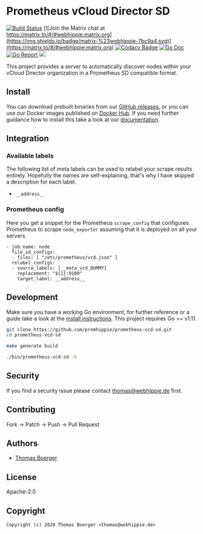 # Prometheus vCloud Director SD

[![Build Status](http://cloud.drone.io/api/badges/promhippie/prometheus-vcd-sd/status.svg)](http://cloud.drone.io/promhippie/prometheus-vcd-sd)
[![Join the Matrix chat at https://matrix.to/#/#webhippie:matrix.org](https://img.shields.io/badge/matrix-%23webhippie-7bc9a4.svg)](https://matrix.to/#/#webhippie:matrix.org)
[![Codacy Badge](https://app.codacy.com/project/badge/Grade/8a5f11b7eb86484eb11ff56253ac20a2)](https://www.codacy.com/gh/promhippie/prometheus-vcd-sd?utm_source=github.com&amp;utm_medium=referral&amp;utm_content=promhippie/prometheus-vcd-sd&amp;utm_campaign=Badge_Grade)
[![Go Doc](https://godoc.org/github.com/promhippie/prometheus-vcd-sd?status.svg)](http://godoc.org/github.com/promhippie/prometheus-vcd-sd)
[![Go Report](http://goreportcard.com/badge/github.com/promhippie/prometheus-vcd-sd)](http://goreportcard.com/report/github.com/promhippie/prometheus-vcd-sd)
[![](https://images.microbadger.com/badges/image/promhippie/prometheus-vcd-sd.svg)](http://microbadger.com/images/promhippie/prometheus-vcd-sd "Get your own image badge on microbadger.com")

This project provides a server to automatically discover nodes within your vCloud Director organization in a Prometheus SD compatible format.

## Install

You can download prebuilt binaries from our [GitHub releases](https://github.com/promhippie/prometheus-vcd-sd/releases), or you can use our Docker images published on [Docker Hub](https://hub.docker.com/r/promhippie/prometheus-vcd-sd/tags/). If you need further guidance how to install this take a look at our [documentation](https://promhippie.github.io/prometheus-vcd-sd/#getting-started).

## Integration

### Available labels

The following list of meta labels can be used to relabel your scrape results entirely. Hopefully the names are self-explaining, that's why I have skipped a description for each label.

* `__address__`

### Prometheus config

Here you get a snippet for the Prometheus `scrape_config` that configures Prometheus to scrape `node_exporter` assuming that it is deployed on all your servers.

```
- job_name: node
  file_sd_configs:
  - files: [ "/etc/prometheus/vcd.json" ]
  relabel_configs:
  - source_labels: [__meta_vcd_DUMMY]
    replacement: "${1}:9100"
    target_label: __address__
```

## Development

Make sure you have a working Go environment, for further reference or a guide take a look at the [install instructions](http://golang.org/doc/install.html). This project requires Go >= v1.11.

```bash
git clone https://github.com/promhippie/prometheus-vcd-sd.git
cd prometheus-vcd-sd

make generate build

./bin/prometheus-vcd-sd -h
```

## Security

If you find a security issue please contact thomas@webhippie.de first.

## Contributing

Fork -> Patch -> Push -> Pull Request

## Authors

* [Thomas Boerger](https://github.com/tboerger)

## License

Apache-2.0

## Copyright

```console
Copyright (c) 2020 Thomas Boerger <thomas@webhippie.de>
```
